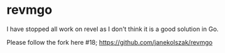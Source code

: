 revmgo
======

I have stopped all work on revel as I don't think it is a good solution in Go.

Please follow the fork here #18;
https://github.com/janekolszak/revmgo
